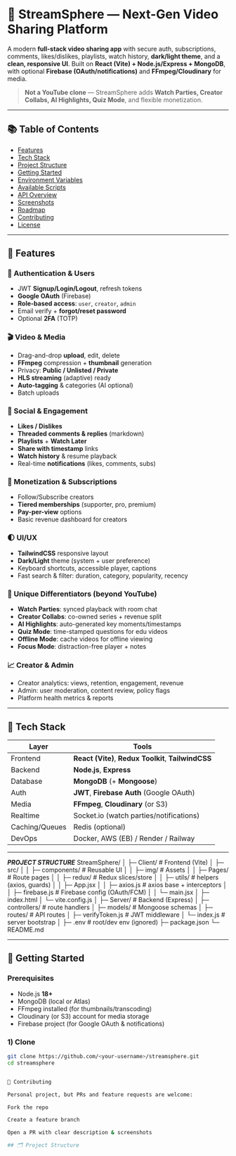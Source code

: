 # 🎥 StreamSphere — Next-Gen Video Sharing Platform

A modern **full-stack video sharing app** with secure auth, subscriptions, comments, likes/dislikes, playlists, watch history, **dark/light theme**, and a **clean, responsive UI**. Built on **React (Vite) + Node.js/Express + MongoDB**, with optional **Firebase (OAuth/notifications)** and **FFmpeg/Cloudinary** for media.

> **Not a YouTube clone** — StreamSphere adds **Watch Parties, Creator Collabs, AI Highlights, Quiz Mode**, and flexible monetization.

---

## 📚 Table of Contents
- [Features](#-features)
- [Tech Stack](#-tech-stack)
- [Project Structure](#-project-structure)
- [Getting Started](#-getting-started)
- [Environment Variables](#-environment-variables)
- [Available Scripts](#-available-scripts)
- [API Overview](#-api-overview)
- [Screenshots](#-screenshots)
- [Roadmap](#-roadmap)
- [Contributing](#-contributing)
- [License](#-license)

---

## 🌟 Features

### 🔐 Authentication & Users
- JWT **Signup/Login/Logout**, refresh tokens
- **Google OAuth** (Firebase)
- **Role-based access**: `user`, `creator`, `admin`
- Email verify + **forgot/reset password**
- Optional **2FA** (TOTP)

### 🎬 Video & Media
- Drag-and-drop **upload**, edit, delete
- **FFmpeg** compression + **thumbnail** generation
- Privacy: **Public / Unlisted / Private**
- **HLS streaming** (adaptive) ready
- **Auto-tagging** & categories (AI optional)
- Batch uploads

### 💬 Social & Engagement
- **Likes / Dislikes**
- **Threaded comments & replies** (markdown)
- **Playlists** + **Watch Later**
- **Share with timestamp** links
- **Watch history** & resume playback
- Real-time **notifications** (likes, comments, subs)

### 💸 Monetization & Subscriptions
- Follow/Subscribe creators
- **Tiered memberships** (supporter, pro, premium)
- **Pay-per-view** options
- Basic revenue dashboard for creators

### 🌓 UI/UX
- **TailwindCSS** responsive layout
- **Dark/Light** theme (system + user preference)
- Keyboard shortcuts, accessible player, captions
- Fast search & filter: duration, category, popularity, recency

### 🚀 Unique Differentiators (beyond YouTube)
- **Watch Parties**: synced playback with room chat
- **Creator Collabs**: co-owned series + revenue split
- **AI Highlights**: auto-generated key moments/timestamps
- **Quiz Mode**: time-stamped questions for edu videos
- **Offline Mode**: cache videos for offline viewing
- **Focus Mode**: distraction-free player + notes

### 📈 Creator & Admin
- Creator analytics: views, retention, engagement, revenue
- Admin: user moderation, content review, policy flags
- Platform health metrics & reports

---

## 🧰 Tech Stack

| Layer            | Tools |
|------------------|------|
| Frontend         | **React (Vite)**, **Redux Toolkit**, **TailwindCSS** |
| Backend          | **Node.js**, **Express** |
| Database         | **MongoDB** (+ **Mongoose**) |
| Auth             | **JWT**, **Firebase Auth** (Google OAuth) |
| Media            | **FFmpeg**, **Cloudinary** (or S3) |
| Realtime         | Socket.io (watch parties/notifications) |
| Caching/Queues   | Redis (optional) |
| DevOps           | Docker, AWS (EB) / Render / Railway |

---
***PROJECT STRUCTURE***
StreamSphere/
│
├─ Client/ # Frontend (Vite)
│ ├─ src/
│ │ ├─ components/ # Reusable UI
│ │ ├─ img/ # Assets
│ │ ├─ Pages/ # Route pages
│ │ ├─ redux/ # Redux slices/store
│ │ ├─ utils/ # helpers (axios, guards)
│ │ ├─ App.jsx
│ │ ├─ axios.js # axios base + interceptors
│ │ ├─ firebase.js # Firebase config (OAuth/FCM)
│ │ └─ main.jsx
│ ├─ index.html
│ └─ vite.config.js
│
├─ Server/ # Backend (Express)
│ ├─ controllers/ # route handlers
│ ├─ models/ # Mongoose schemas
│ ├─ routes/ # API routes
│ ├─ verifyToken.js # JWT middleware
│ └─ index.js # server bootstrap
│
├─ .env # root/dev env (ignored)
├─ package.json
└─ README.md


---

## 🚀 Getting Started

### Prerequisites
- Node.js **18+**
- MongoDB (local or Atlas)
- FFmpeg installed (for thumbnails/transcoding)
- Cloudinary (or S3) account for media storage
- Firebase project (for Google OAuth & notifications)

### 1) Clone
```bash
git clone https://github.com/<your-username>/streamsphere.git
cd streamsphere


🤝 Contributing

Personal project, but PRs and feature requests are welcome:

Fork the repo

Create a feature branch

Open a PR with clear description & screenshots

## 🗂 Project Structure

